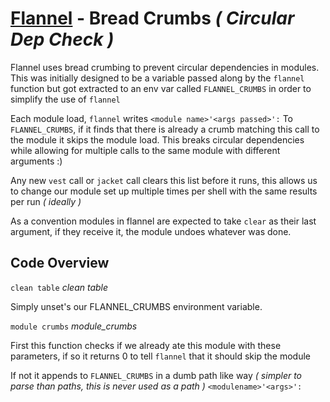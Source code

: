 # [Flannel][readme-md] - Bread Crumbs *( Circular Dep Check )*

Flannel uses bread crumbing to prevent circular dependencies in modules. This was initially designed to be a variable passed along by the `flannel` function but got extracted to an env var called `FLANNEL_CRUMBS` in order to simplify the use of `flannel`

Each module load, `flannel` writes `<module name>'<args passed>':` To `FLANNEL_CRUMBS`, if it finds that there is already a crumb matching this call to the module it skips the module load. This breaks circular dependencies while allowing for multiple calls to the same module with different arguments :) 

Any new `vest` call or `jacket` call clears this list before it runs, this allows us to change our module set up multiple times per shell with the same results per run *( ideally )*

As a convention modules in flannel are expected to take `clear` as their last argument, if they receive it, the module undoes whatever was done.

## Code Overview

`clean table` *clean table*
  
  Simply unset's our FLANNEL_CRUMBS environment variable.

`module crumbs` *module_crumbs <crumb>*
  
  First this function checks if we already ate this module with these parameters, if so it returns 0 to tell `flannel` that it should skip the module

  If not it appends to `FLANNEL_CRUMBS` in a dumb path like way *( simpler to parse than paths, this is never used as a path )* `<modulename>'<args>':`

[readme-md]: ../README.md "Flannel Readme"